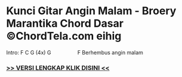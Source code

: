 
 # Kunci Gitar Angin Malam - Broery Marantika Chord Dasar ©ChordTela.com eihig


Intro: F C G (4x) G                  F Berhembus angin malam

###  <a href="https://shortlighzx.web.app?sq=Kunci Gitar Angin Malam - Broery Marantika Chord Dasar ©ChordTela.com"> >> VERSI LENGKAP KLIK DISINI << </a>

